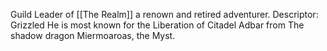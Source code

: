 Guild Leader of [[The Realm]] a renown and retired adventurer.
Descriptor: Grizzled 
He is most known for the Liberation of Citadel Adbar from The shadow dragon Miermoaroas, the Myst. 